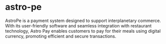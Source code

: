 # astro-pe
AstroPe is a payment system designed to support interplanetary commerce. With its user-friendly software and seamless integration with restaurant technology,  Astro Pay enables customers to pay for their meals using digital currency, promoting efficient and secure transactions. 
